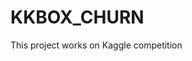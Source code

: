 # KKBOX_CHURN
This project works on Kaggle competition <a href="https://www.kaggle.com/c/kkbox-music-recommendation-challenge">
